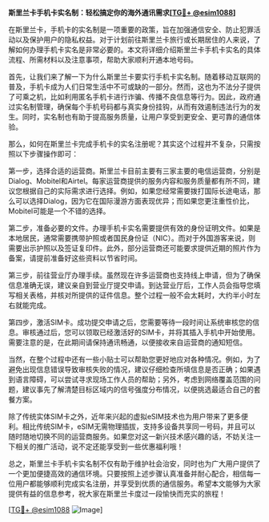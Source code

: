 **斯里兰卡手机卡实名制：轻松搞定你的海外通讯需求[[TG💪+ @esim1088](https://t.me/s/esim1088)]**

在斯里兰卡，手机卡的实名制是一项重要的政策，旨在加强通信安全、防止犯罪活动以及保护用户的隐私权益。对于计划前往斯里兰卡旅行或长期居住的人来说，了解如何办理手机卡实名是非常必要的。本文将详细介绍斯里兰卡手机卡实名的具体流程、所需材料以及注意事项，帮助大家顺利开通本地号码。

首先，让我们来了解一下为什么斯里兰卡要实行手机卡实名制。随着移动互联网的普及，手机卡成为人们日常生活中不可或缺的一部分。然而，这也为不法分子提供了可乘之机，比如利用匿名手机卡进行诈骗、传播不良信息等行为。因此，政府通过实名制管理，确保每个手机号码都与真实身份挂钩，从而有效遏制违法行为的发生。同时，实名制也有助于提高服务质量，让用户享受到更安全、更可靠的通信体验。

那么，如何在斯里兰卡完成手机卡的实名注册呢？其实这个过程并不复杂，只需按照以下步骤操作即可：

第一步，选择合适的运营商。斯里兰卡目前主要有三家主要的电信运营商，分别是Dialog、Mobitel和Airtel。每家运营商提供的服务内容和服务质量都有所不同，建议您根据自己的实际需求进行选择。例如，如果您经常需要拨打国际长途电话，那么可以选择Dialog，因为它在国际漫游方面表现优异；而如果您更注重性价比，Mobitel可能是一个不错的选择。

第二步，准备必要的文件。办理手机卡实名需要提供有效的身份证明文件。如果是本地居民，通常需要携带护照或者国民身份证（NIC）。而对于外国游客来说，则需要出示护照以及签证复印件。此外，部分运营商还可能要求提供近期的照片作为备案，请提前准备好这些资料以节省时间。

第三步，前往营业厅办理手续。虽然现在许多运营商也支持线上申请，但为了确保信息准确无误，建议亲自到营业厅提交申请。到达营业厅后，工作人员会指导您填写相关表格，并核对所提供的证件信息。整个过程一般不会太耗时，大约半小时左右就能完成。

第四步，激活SIM卡。成功提交申请之后，您需要等待一段时间让系统审核您的信息。审核通过后，您可以领取已经激活好的SIM卡，并将其插入手机中开始使用。需要注意的是，在此期间请保持通讯畅通，以便接收来自运营商的通知短信。

当然，在整个过程中还有一些小贴士可以帮助您更好地应对各种情况。例如，为了避免出现信息错误导致审核失败的情况，建议仔细检查所填信息是否正确；如果遇到语言障碍，可以尝试寻求现场工作人员的帮助；另外，考虑到网络覆盖范围的问题，建议事先了解清楚目标区域内的信号强度分布情况，以便挑选最适合自己的套餐方案。

除了传统实体SIM卡之外，近年来兴起的虚拟eSIM技术也为用户带来了更多便利。相比传统SIM卡，eSIM无需物理插拔，支持多设备共享同一号码，并且可以随时随地切换不同的运营商服务。如果您对这一新兴技术感兴趣的话，不妨关注一下相关的推广活动，说不定还能享受到一些优惠福利哦！

总之，斯里兰卡手机卡实名制不仅有助于维护社会治安，同时也为广大用户提供了一个更加便捷高效的通信环境。只要按照上述步骤认真准备并耐心配合，相信每一位用户都能够顺利完成实名注册，并享受到优质的通信服务。希望本文能够为大家提供有益的信息参考，祝大家在斯里兰卡度过一段愉快而充实的旅程！

[[TG💪+ @esim1088](https://t.me/s/esim1088) ![Image](https://i.postimg.cc/4NQfJmqS/Snipaste-2025-05-13-00-14-12.png)]